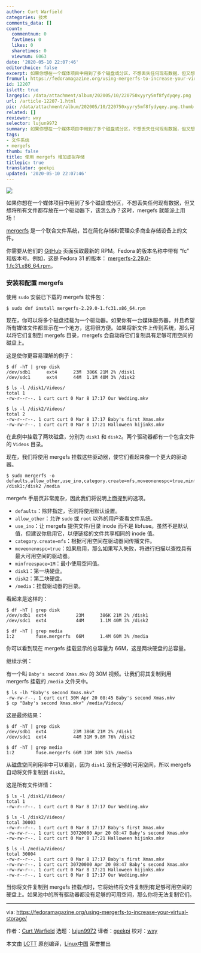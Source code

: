```yaml
---
author: Curt Warfield
categories: 技术
comments_data: []
count:
  commentnum: 0
  favtimes: 0
  likes: 0
  sharetimes: 0
  viewnum: 6063
date: '2020-05-10 22:07:46'
editorchoice: false
excerpt: 如果你想在一个媒体项目中用到了多个磁盘或分区，不想丢失任何现有数据，但又想将所有文件都存放在一个驱动器下，该怎么办？这时，mergefs 就能派上用场！
fromurl: https://fedoramagazine.org/using-mergerfs-to-increase-your-virtual-storage/
id: 12207
islctt: true
largepic: /data/attachment/album/202005/10/220750xyyry5mf8fydyqey.png
url: /article-12207-1.html
pic: /data/attachment/album/202005/10/220750xyyry5mf8fydyqey.png.thumb.jpg
related: []
reviewer: wxy
selector: lujun9972
summary: 如果你想在一个媒体项目中用到了多个磁盘或分区，不想丢失任何现有数据，但又想将所有文件都存放在一个驱动器下，该怎么办？这时，mergefs 就能派上用场！
tags:
- 文件系统
- mergefs
thumb: false
title: 使用 mergefs 增加虚拟存储
titlepic: true
translator: geekpi
updated: '2020-05-10 22:07:46'
---
```


![](/data/attachment/album/202005/10/220750xyyry5mf8fydyqey.png)


如果你想在一个媒体项目中用到了多个磁盘或分区，不想丢失任何现有数据，但又想将所有文件都存放在一个驱动器下，该怎么办？这时，mergefs 就能派上用场！


[mergerfs](https://github.com/trapexit/mergerfs) 是一个联合文件系统，旨在简化存储和管理众多商业存储设备上的文件。


你需要从他们的 [GitHub](https://github.com/trapexit/mergerfs/releases) 页面获取最新的 RPM。Fedora 的版本名称中带有 “fc” 和版本号。例如，这是 Fedora 31 的版本： [mergerfs-2.29.0-1.fc31.x86\_64.rpm](https://github.com/trapexit/mergerfs/releases/download/2.29.0/mergerfs-2.29.0-1.fc31.x86_64.rpm)。


### 安装和配置 mergefs


使用 `sudo` 安装已下载的 mergefs 软件包：



```
$ sudo dnf install mergerfs-2.29.0-1.fc31.x86_64.rpm
```

现在，你可以将多个磁盘挂载为一个驱动器。如果你有一台媒体服务器，并且希望所有媒体文件都显示在一个地方，这将很方便。如果将新文件上传到系统，那么可以将它们复制到 mergefs 目录，mergefs 会自动将它们复制具有足够可用空间的磁盘上。


这是使你更容易理解的例子：



```
$ df -hT | grep disk
/dev/sdb1      ext4      23M  386K 21M 2% /disk1
/dev/sdc1      ext4      44M  1.1M 40M 3% /disk2

$ ls -l /disk1/Videos/
total 1
-rw-r--r--. 1 curt curt 0 Mar 8 17:17 Our Wedding.mkv

$ ls -l /disk2/Videos/
total 2
-rw-r--r--. 1 curt curt 0 Mar 8 17:17 Baby's first Xmas.mkv
-rw-rw-r--. 1 curt curt 0 Mar 8 17:21 Halloween hijinks.mkv
```

在此例中挂载了两块磁盘，分别为 `disk1` 和 `disk2`。两个驱动器都有一个包含文件的 `Videos` 目录。


现在，我们将使用 mergefs 挂载这些驱动器，使它们看起来像一个更大的驱动器。



```
$ sudo mergerfs -o defaults,allow_other,use_ino,category.create=mfs,moveonenospc=true,minfreespace=1M /disk1:/disk2 /media
```

mergefs 手册页非常庞杂，因此我们将说明上面提到的选项。


* `defaults`：除非指定，否则将使用默认设置。
* `allow_other`：允许 `sudo` 或 `root` 以外的用户查看文件系统。
* `use_ino`：让 mergefs 提供文件/目录 inode 而不是 libfuse。虽然不是默认值，但建议你启用它，以便链接的文件共享相同的 inode 值。
* `category.create=mfs`：根据可用空间在驱动器间传播文件。
* `moveonenospc=true`：如果启用，那么如果写入失败，将进行扫描以查找具有最大可用空间的驱动器。
* `minfreespace=1M`：最小使用空间值。
* `disk1`：第一块硬盘。
* `disk2`：第二块硬盘。
* `/media`：挂载驱动器的目录。


看起来是这样的：



```
$ df -hT | grep disk
/dev/sdb1  ext4           23M      386K 21M 2% /disk1
/dev/sdc1  ext4           44M      1.1M 40M 3% /disk2

$ df -hT | grep media
1:2        fuse.mergerfs  66M      1.4M 60M 3% /media
```

你可以看到现在 mergefs 挂载显示的总容量为 66M，这是两块硬盘的总容量。


继续示例：


有一个叫 `Baby's second Xmas.mkv` 的 30M 视频。让我们将其复制到用 mergerfs 挂载的 `/media` 文件夹中。



```
$ ls -lh "Baby's second Xmas.mkv"
-rw-rw-r--. 1 curt curt 30M Apr 20 08:45 Baby's second Xmas.mkv
$ cp "Baby's second Xmas.mkv" /media/Videos/
```

这是最终结果：



```
$ df -hT | grep disk
/dev/sdb1  ext4          23M 386K 21M 2% /disk1
/dev/sdc1  ext4          44M 31M 9.8M 76% /disk2

$ df -hT | grep media
1:2        fuse.mergerfs 66M 31M 30M 51% /media
```

从磁盘空间利用率中可以看到，因为 `disk1` 没有足够的可用空间，所以 mergefs 自动将文件复制到 `disk2`。


这是所有文件详情：



```
$ ls -l /disk1/Videos/
total 1
-rw-r--r--. 1 curt curt 0 Mar 8 17:17 Our Wedding.mkv

$ ls -l /disk2/Videos/
total 30003
-rw-r--r--. 1 curt curt 0 Mar 8 17:17 Baby's first Xmas.mkv
-rw-rw-r--. 1 curt curt 30720000 Apr 20 08:47 Baby's second Xmas.mkv
-rw-rw-r--. 1 curt curt 0 Mar 8 17:21 Halloween hijinks.mkv

$ ls -l /media/Videos/
total 30004
-rw-r--r--. 1 curt curt 0 Mar 8 17:17 Baby's first Xmas.mkv
-rw-rw-r--. 1 curt curt 30720000 Apr 20 08:47 Baby's second Xmas.mkv
-rw-rw-r--. 1 curt curt 0 Mar 8 17:21 Halloween hijinks.mkv
-rw-r--r--. 1 curt curt 0 Mar 8 17:17 Our Wedding.mkv
```

当你将文件复制到 mergefs 挂载点时，它将始终将文件复制到有足够可用空间的硬盘上。如果池中的所有驱动器都没有足够的可用空间，那么你将无法复制它们。




---


via: <https://fedoramagazine.org/using-mergerfs-to-increase-your-virtual-storage/>


作者：[Curt Warfield](https://fedoramagazine.org/author/rcurtiswarfield/) 选题：[lujun9972](https://github.com/lujun9972) 译者：[geekpi](https://github.com/geekpi) 校对：[wxy](https://github.com/wxy)


本文由 [LCTT](https://github.com/LCTT/TranslateProject) 原创编译，[Linux中国](https://linux.cn/) 荣誉推出